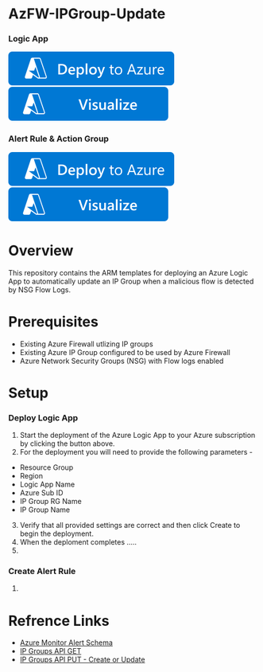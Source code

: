 # AzFW-IPGroup-Update

### Logic App
<a href="https://portal.azure.com/#create/Microsoft.Template/uri/https%3A%2F%2Fraw.githubusercontent.com%2Fcocallaw%2FAzFW-IPGroup-Update%2Fmain%2FTemplates%2FLogic_App%2Fazuredeploy.json" target="_blank">
    <img src="https://raw.githubusercontent.com/Azure/azure-quickstart-templates/master/1-CONTRIBUTION-GUIDE/images/deploytoazure.svg?sanitize=true"/> 
</a>
<a href="http://armviz.io/#/?load=https%3A%2F%2Fraw.githubusercontent.com%2Fcocallaw%2FAzFW-IPGroup-Update%2Fmain%2FTemplates%2FLogic_App%2Fazuredeploy.json" target="_blank">
    <img src="https://raw.githubusercontent.com/Azure/azure-quickstart-templates/master/1-CONTRIBUTION-GUIDE/images/visualizebutton.svg?sanitize=true"/>
</a>

### Alert Rule & Action Group
<a href="https://portal.azure.com/#create/Microsoft.Template/uri/https%3A%2F%2Fraw.githubusercontent.com%2Fcocallaw%2FAzFW-IPGroup-Update%2Fmain%2FTemplates%2FAlert_Rule%2Fazuredeploy.json" target="_blank">
    <img src="https://raw.githubusercontent.com/Azure/azure-quickstart-templates/master/1-CONTRIBUTION-GUIDE/images/deploytoazure.svg?sanitize=true"/> 
</a>
<a href="http://armviz.io/#/?load=https%3A%2F%2Fraw.githubusercontent.com%2Fcocallaw%2FAzFW-IPGroup-Update%2Fmain%2FTemplates%2FAlert_Rule%2Fazuredeploy.json" target="_blank">
    <img src="https://raw.githubusercontent.com/Azure/azure-quickstart-templates/master/1-CONTRIBUTION-GUIDE/images/visualizebutton.svg?sanitize=true"/>
</a>

# Overview
This repository contains the ARM templates for deploying an Azure Logic App to automatically update an IP Group when a malicious flow is detected by NSG Flow Logs.
# Prerequisites 
* Existing Azure Firewall utlizing IP groups
* Existing Azure IP Group configured to be used by Azure Firewall
* Azure Network Security Groups (NSG) with Flow logs enabled

# Setup
### Deploy Logic App

1. Start the deployment of the Azure Logic App to your Azure subscription by clicking the button above. 
1. For the deployment you will need to provide the following parameters -
 * Resource Group
 * Region
 * Logic App Name
 * Azure Sub ID
 * IP Group RG Name 
 * IP Group Name 
3. Verify that all provided settings are correct and then click Create to begin the deployment.
1. When the deploment completes .....
1.  
### Create Alert Rule
1. 

# Refrence Links
* [Azure Monitor Alert Schema](https://docs.microsoft.com/en-us/azure/azure-monitor/alerts/alerts-common-schema-definitions)
* [IP Groups API GET](https://docs.microsoft.com/en-us/rest/api/virtualnetwork/ip-groups/get)
* [IP Groups API PUT - Create or Update](https://docs.microsoft.com/en-us/rest/api/virtualnetwork/ip-groups/create-or-update)